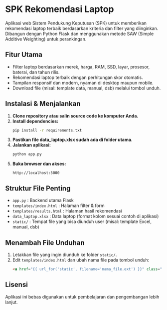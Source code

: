 # SPK Rekomendasi Laptop

Aplikasi web Sistem Pendukung Keputusan (SPK) untuk memberikan rekomendasi laptop terbaik berdasarkan kriteria dan filter yang diinginkan. Dibangun dengan Python Flask dan menggunakan metode SAW (Simple Additive Weighting) untuk perankingan.

## Fitur Utama
- Filter laptop berdasarkan merek, harga, RAM, SSD, layar, prosesor, baterai, dan tahun rilis.
- Rekomendasi laptop terbaik dengan perhitungan skor otomatis.
- Tampilan responsif dan modern, nyaman di desktop maupun mobile.
- Download file (misal: template data, manual, dsb) melalui tombol unduh.

## Instalasi & Menjalankan
1. **Clone repository atau salin source code ke komputer Anda.**
2. **Install dependencies:**
   ```bash
   pip install -r requirements.txt
   ```
3. **Pastikan file data_laptop.xlsx sudah ada di folder utama.**
4. **Jalankan aplikasi:**
   ```bash
   python app.py
   ```
5. **Buka browser dan akses:**
   ```
   http://localhost:5000
   ```

## Struktur File Penting
- `app.py` : Backend utama Flask
- `templates/index.html` : Halaman filter & form
- `templates/results.html` : Halaman hasil rekomendasi
- `data_laptop.xlsx` : Data laptop (format kolom sesuai contoh di aplikasi)
- `static/` : Tempat file yang bisa diunduh user (misal: template Excel, manual, dsb)

## Menambah File Unduhan
1. Letakkan file yang ingin diunduh ke folder `static/`.
2. Edit `templates/index.html` dan ubah nama file pada tombol unduh:
   ```html
   <a href="{{ url_for('static', filename='nama_file.ext') }}" class="download-btn" download>Unduh File</a>
   ```

## Lisensi
Aplikasi ini bebas digunakan untuk pembelajaran dan pengembangan lebih lanjut.
